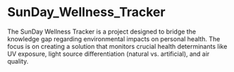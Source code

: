 # SunDay_Wellness_Tracker
The SunDay Wellness Tracker is a project designed to bridge the knowledge gap regarding environmental impacts on personal health. The focus is on creating a solution that monitors crucial health determinants like UV exposure, light source differentiation (natural vs. artificial), and air quality.
